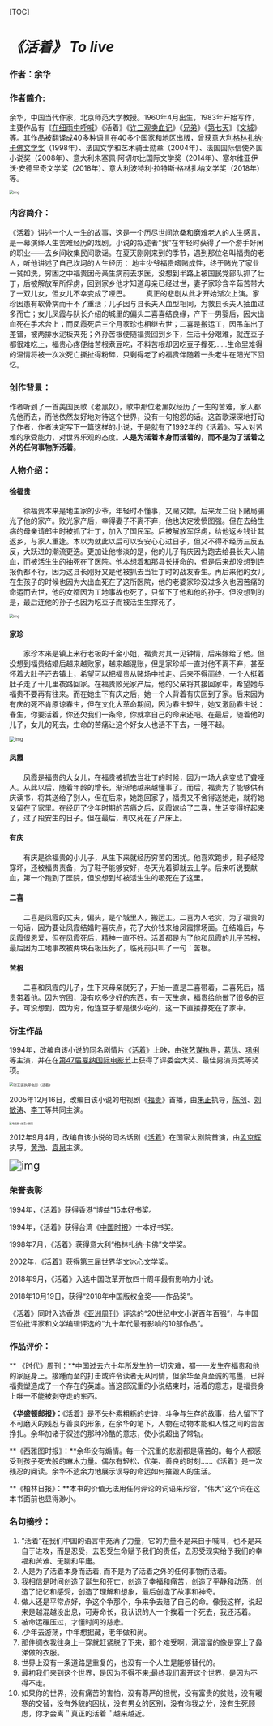 [TOC]



# *《活着》   To live*

### 作者：余华

### 作者简介:

余华，中国当代作家，北京师范大学教授。1960年4月出生，1983年开始写作，主要作品有《[在细雨中呼喊](https://baike.baidu.com/item/在细雨中呼喊/8460735?fromModule=lemma_inlink)》《活着》《[许三观卖血记](https://baike.baidu.com/item/许三观卖血记/2324426?fromModule=lemma_inlink)》《[兄弟](https://baike.baidu.com/item/兄弟/10573770?fromModule=lemma_inlink)》《[第七天](https://baike.baidu.com/item/第七天/6196026?fromModule=lemma_inlink)》《[文城](https://baike.baidu.com/item/文城/56105390?fromModule=lemma_inlink)》等。其作品被翻译成40多种语言在40多个国家和地区出版，曾获意大利[格林扎纳·卡佛文学奖](https://baike.baidu.com/item/格林扎纳·卡佛文学奖/20119469?fromModule=lemma_inlink)（1998年）、法国文学和艺术骑士勋章（2004年）、法国国际信使外国小说奖（2008年）、意大利朱塞佩·阿切尔比国际文学奖（2014年）、塞尔维亚伊沃·安德里奇文学奖（2018年）、意大利波特利·拉特斯·格林扎纳文学奖（2018年）等。



<img src="https://bkimg.cdn.bcebos.com/pic/7c1ed21b0ef41bd5ad6e07aab38896cb39dbb6fd9768?x-bce-process=image/watermark,image_d2F0ZXIvYmFpa2UxMTY=,g_7,xp_5,yp_5/format,f_auto" alt="img" style="zoom: 50%;" />





### 内容简介：

​       《活着》讲述一个人一生的故事，这是一个历尽世间沧桑和磨难老人的人生感言，是一幕演绎人生苦难经历的戏剧。小说的叙述者“我”在年轻时获得了一个游手好闲的职业——去乡间收集民间歌谣。在夏天刚刚来到的季节，遇到那位名叫福贵的老人，听他讲述了自己坎坷的人生经历： 地主少爷福贵嗜赌成性，终于赌光了家业一贫如洗，穷困之中福贵因母亲生病前去求医，没想到半路上被国民党部队抓了壮丁，后被解放军所俘虏，回到家乡他才知道母亲已经过世，妻子家珍含辛茹苦带大了一双儿女，但女儿不幸变成了哑巴。
　　真正的悲剧从此才开始渐次上演。家珍因患有软骨病而干不了重活；儿子因与县长夫人血型相同，为救县长夫人抽血过多而亡；女儿凤霞与队长介绍的城里的偏头二喜喜结良缘，产下一男婴后，因大出血死在手术台上；而凤霞死后三个月家珍也相继去世；二喜是搬运工，因吊车出了差错，被两排水泥板夹死；外孙苦根便随福贵回到乡下，生活十分艰难，就连豆子都很难吃上，福贵心疼便给苦根煮豆吃，不料苦根却因吃豆子撑死……生命里难得的温情将被一次次死亡撕扯得粉碎，只剩得老了的福贵伴随着一头老牛在阳光下回忆。



### 创作背景：

作者听到了一首美国民歌《老黑奴》，歌中那位老黑奴经历了一生的苦难，家人都先他而去，而他依然友好地对待这个世界，没有一句抱怨的话。这首歌深深地打动了作者，作者决定写下一篇这样的小说，于是就有了1992年的《活着》。写人对苦难的承受能力，对世界乐观的态度。**人是为活着本身而活着的，而不是为了活着之外的任何事物所活着**。



### 人物介绍：

#### 徐福贵

　　徐福贵本来是地主家的少爷，年轻时不懂事，又赌又嫖，后来龙二设下赌局骗光了他的家产。败光家产后，幸得妻子不离不弃，他也决定发愤图强。但在去给生病的母亲请郎中时被抓了壮丁，加入了国民军。后被解放军俘虏，给他返乡钱让其返乡，与家人重逢。本以为就此以后可以安安心心过日子，但又不得不经历三反五反，大跃进的潮流更迭。更加让他惨淡的是，他的儿子有庆因为跑去给县长夫人输血，而被活生生的抽死在了医院。他本想着和那县长拼命的，但是后来却没想到连报仇都不行，因为这县长刚好又是他被抓去当壮丁时的战友春生。再后来他的女儿在生孩子的时候也因为大出血死在了这所医院，他的老婆家珍没过多久也因苦痛的命运而去世，他的女婿因为工地事故也死了，只留下了他和他的孙子。但没想到的是，最后连他的孙子也因为吃豆子而被活生生撑死了。

<img src="https://bkimg.cdn.bcebos.com/pic/fd039245d688d43f8794695d944cc51b0ef41bd58d5b?x-bce-process=image/watermark,image_d2F0ZXIvYmFpa2UxNTA=,g_7,xp_5,yp_5/format,f_auto" alt="img" style="zoom: 50%;" />

####  家珍

　　家珍本来是镇上米行老板的千金小姐，福贵对其一见钟情，后来嫁给了他。但没想到福贵结婚后越来越败家，越来越混账，但是家珍却一直对他不离不弃，甚至怀着大肚子还去镇上，希望可以把福贵从赌场中拉走。后来不得而终，一个人挺着肚子走了十几里夜路回家。在福贵败光家产后，他的父亲将其接回家中，希望她与福贵不要再有往来。而在她生下有庆之后，她一个人背着有庆回到了家。后来因为有庆的死不肯原谅春生，但在文化大革命期间，因为春生轻生，她又激励春生说：春生，你要活着，你还欠我们一条命，你就拿自己的命来还吧。在最后，随着他的儿子，女儿的死去，生命的苦痛让这个好女人也活不下去，一睡不起。

<img src="https://bkimg.cdn.bcebos.com/pic/0df3d7ca7bcb0a46f21fffa98231e1246b600c33015a?x-bce-process=image/watermark,image_d2F0ZXIvYmFpa2U5Mg==,g_7,xp_5,yp_5/format,f_auto" alt="img" style="zoom:67%;" />

#### 凤霞

　　凤霞是福贵的大女儿，在福贵被抓去当壮丁的时候，因为一场大病变成了聋哑人。从此以后，随着年龄的增长，渐渐地越来越懂事了。而后，福贵为了能够供有庆读书，将其送给了别人，但在后来，她跑回家了，福贵又不舍得送她走，就将她又留在了家里。在经历了少年时期的苦痛之后，凤霞嫁给了二喜，生活变得好起来了，过了段安生的日子。但在最后，却又死在了产床上。

#### 有庆

　　有庆是徐福贵的小儿子，从生下来就经历穷苦的困扰。他喜欢跑步，鞋子经常穿坏，还被福贵责备，为了鞋子能够安好，冬天光着脚就去上学。后来听说要献血，第一个跑到了医院，但没想到却被活生生的吸死在了这里。

#### 二喜

　　二喜是凤霞的丈夫，偏头，是个城里人，搬运工。二喜为人老实，为了福贵的一句话，因为要让凤霞结婚时喜庆点，花了大价钱来给凤霞撑场面。在结婚后，与凤霞很恩爱，但在凤霞死后，精神一直不好。活着都是为了他和凤霞的儿子苦根，最后因为工地事故被两块石板压死了，临死前只叫了一句：苦根。

#### 苦根

　　二喜和凤霞的儿子，生下来母亲就死了，开始一直是二喜带着，二喜死后，福贵带着他。因为穷困，没有吃多少好的东西，有一天生病，福贵给他做了很多的豆子。可没想到，因为穷，他连豆子都是很少吃的，这一下直接撑死在了家中。



### 衍生作品

1994年，改编自该小说的同名剧情片《[活着](https://baike.baidu.com/item/活着/64?fromModule=lemma_inlink)》上映，由[张艺谋](https://baike.baidu.com/item/张艺谋/147018?fromModule=lemma_inlink)执导，[葛优](https://baike.baidu.com/item/葛优/335918?fromModule=lemma_inlink)、[巩俐](https://baike.baidu.com/item/巩俐/146489?fromModule=lemma_inlink)等主演，并在在[第47届戛纳国际电影节](https://baike.baidu.com/item/第47届戛纳国际电影节/14816451?fromModule=lemma_inlink)上获得了评委会大奖、最佳男演员奖等奖项。

<img src="https://bkimg.cdn.bcebos.com/pic/48540923dd54564e9258715e598c8b82d158ccbfe103?x-bce-process=image/resize,m_lfit,w_704,limit_1/format,f_auto" alt="张艺谋执导电影《活着》" style="zoom:50%;" />

2005年12月16日，改编自该小说的电视剧《[福贵](https://baike.baidu.com/item/福贵/8177841?fromModule=lemma_inlink)》首播，由[朱正](https://baike.baidu.com/item/朱正/7088834?fromModule=lemma_inlink)执导，[陈创](https://baike.baidu.com/item/陈创/17613?fromModule=lemma_inlink)、[刘敏涛](https://baike.baidu.com/item/刘敏涛/6051353?fromModule=lemma_inlink)、[李丁](https://baike.baidu.com/item/李丁/30499?fromModule=lemma_inlink)等共同主演。



<img src="https://bkimg.cdn.bcebos.com/pic/63d9f2d3572c11dfa9ecaf79897575d0f703918f6414?x-bce-process=image/resize,m_lfit,w_1100,limit_1/format,f_auto" alt="电视剧《福贵》剧照" style="zoom:33%;" />

2012年9月4月，改编自该小说的同名话剧《[活着](https://baike.baidu.com/item/活着/3899274?fromModule=lemma_inlink)》在国家大剧院首演，由[孟京辉](https://baike.baidu.com/item/孟京辉/6606785?fromModule=lemma_inlink)执导，[黄渤](https://baike.baidu.com/item/黄渤/7212966?fromModule=lemma_inlink)、[袁泉](https://baike.baidu.com/item/袁泉/71335?fromModule=lemma_inlink)主演。

<img src="https://bkimg.cdn.bcebos.com/pic/b2de9c82d158ccbf6c812668f38aab3eb13533faeb1c?x-bce-process=image/resize,m_lfit,h_168,limit_1/format,f_auto" alt="img" style="zoom:150%;" />



###  荣誉表彰

1994年，《活着》获得香港“博益”15本好书奖。 

1994年，《活着》获得台湾《[中国时报](https://baike.baidu.com/item/中国时报/719575?fromModule=lemma_inlink)》十本好书奖。 

1998年7月，《活着》获得意大利“格林扎纳·卡佛”文学奖。 

2002年，《活着》获得第三届世界华文冰心文学奖。 

2018年9月，《活着》入选中国改革开放四十周年最有影响力小说。 

2018年10月19日，获得“2018年中国版权金奖——作品奖”。 

《活着》同时入选香港《[亚洲周刊](https://baike.baidu.com/item/亚洲周刊/4138038?fromModule=lemma_inlink)》评选的“20世纪中文小说百年百强”，与中国百位批评家和文学编辑评选的“九十年代最有影响的10部作品”。 



### 作品评价：

** 《时代》周刊：**中国过去六十年所发生的一切灾难，都一一发生在福贵和他的家庭身上。接踵而至的打击或许令读者无从同情，但余华至真至诚的笔墨，已将福贵塑造成了一个存在的英雄。当这部沉重的小说结束时，活着的意志，是福贵身上唯一不能被剥夺走的东西。

**《华盛顿邮报》：**《活着》是不失朴素粗粝的史诗，斗争与生存的故事，给人留下了不可磨灭的残忍与善良的形象，在余华的笔下，人物在动物本能和人性之间的苦苦挣扎。余华加诸于叙述的那种冷酷的意志，使小说超出了常轨。

**《西雅图时报》：**余华没有煽情。每一个沉重的悲剧都是痛苦的。每个人都感受到孩子死去般的麻木力量。偶尔有轻松、优美、善良的时刻……《活着》是一次残忍的阅读。余华不遗余力地展示误导的命运如何摧毁人的生活。

**《柏林日报》：**本书的价值无法用任何评论的词语来形容，“伟大”这个词在这本书面前也显得渺小。



### 名句摘抄：

1. “活着”在我们中国的语言中充满了力量，它的力量不是来自于喊叫，也不是来自于进攻，而是忍受，去忍受生命赋予我们的责任，去忍受现实给予我们的幸福和苦难、无聊和平庸。
2. 人是为了活着本身而活着, 而不是为了活着之外的任何事物而活着。
3. 我相信是时间创造了诞生和死亡，创造了幸福和痛苦，创造了平静和动荡，创造了记忆和感受，创造了理解和想象，最后创造了故事和神奇。
4. 做人还是平常点好，争这个争那个，争来争去赔了自己的命。像我这样，说起来是越混越没出息，可寿命长，我认识的人一个挨着一个死去，我还活着。
5. 被命运碾压过，才懂时间的慈悲。
6. .少年去游荡，中年想掘藏，老年做和尚。
7. 那件绸衣我往身上一穿就赶紧脱了下来，那个难受啊，滑溜溜的像是穿上了鼻涕做的衣服。
8. 世界上没有一条道路是重复的，也没有一个人生是能够替代的。
9. 最初我们来到这个世界，是因为不得不来;最终我们离开这个世界，是因为不得不走。
10. 如果你的世界，没有痛苦的害怕，没有尊严的担忧，没有富贵的贫贱，没有暖寒的交替，没有外貌的困扰，没有男女的区别，没有你我之分，没有生死顾虑，你才会离＂真正的活着＂越来越近。
